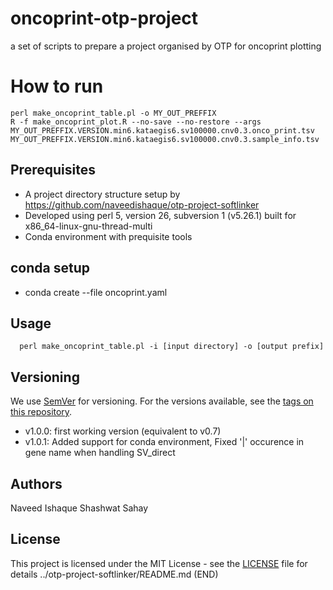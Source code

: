 # oncoprint-otp-project
a set of scripts to prepare a project organised by OTP for oncoprint plotting


# How to run

```
perl make_oncoprint_table.pl -o MY_OUT_PREFFIX
R -f make_oncoprint_plot.R --no-save --no-restore --args MY_OUT_PREFFIX.VERSION.min6.kataegis6.sv100000.cnv0.3.onco_print.tsv MY_OUT_PREFFIX.VERSION.min6.kataegis6.sv100000.cnv0.3.sample_info.tsv
```


## Prerequisites

- A project directory structure setup by https://github.com/naveedishaque/otp-project-softlinker
- Developed using perl 5, version 26, subversion 1 (v5.26.1) built for x86_64-linux-gnu-thread-multi
- Conda environment with prequisite tools

## conda setup

 - conda create --file oncoprint.yaml

## Usage

```
  perl make_oncoprint_table.pl -i [input directory] -o [output prefix]

```

## Versioning

We use [SemVer](http://semver.org/) for versioning. For the versions available, see the [tags on this repository](https://github.com/your/project/tags).

 - v1.0.0: first working version (equivalent to v0.7)
 - v1.0.1: Added support for conda environment, Fixed '|' occurence in gene name when handling SV_direct

## Authors

Naveed Ishaque
Shashwat Sahay

## License

This project is licensed under the MIT License - see the [LICENSE](LICENSE) file for details
../otp-project-softlinker/README.md (END)                                                                                                                                                         
